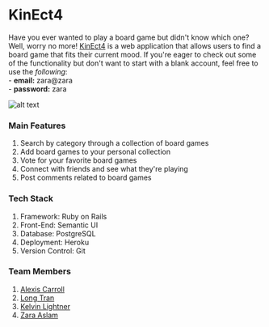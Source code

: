 # KinEct4
Have you ever wanted to play a board game but didn't know which one? Well, worry no more! [KinEct4](https://kinect-4.herokuapp.com) is a web application that allows users to find a board game that fits their current mood. If you're eager to check out some of the functionality but don't want to start with a blank account, feel free to use the *following*:<br>
    - **email:** zara@zara<br>
    - **password:** zara

![alt text](https://github.com/zaslam72/kin-ect4/blob/master/app/assets/images/k4-readme-pics.png)

### Main Features
1. Search by category through a collection of board games
2. Add board games to your personal collection
3. Vote for your favorite board games
4. Connect with friends and see what they're playing
5. Post comments related to board games

### Tech Stack
1. Framework: Ruby on Rails
2. Front-End: Semantic UI 
3. Database: PostgreSQL
4. Deployment: Heroku
5. Version Control: Git 

### Team Members
1. [Alexis Carroll](https://github.com/lexac1)
2. [Long Tran](https://github.com/LongTran415)
3. [Kelvin Lightner](https://github.com/KelvinLightner)
4. [Zara Aslam](https://github.com/zaslam72)
